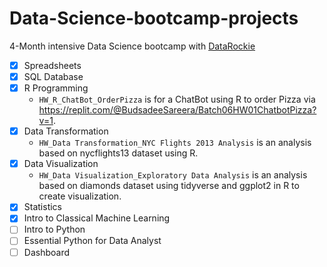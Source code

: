 # Data-Science-bootcamp-projects
4-Month intensive Data Science bootcamp with [DataRockie](https://datarockie.com/)

* [x] Spreadsheets
* [x] SQL Database
* [x] R Programming
  - `HW_R_ChatBot_OrderPizza` is for a ChatBot using R to order Pizza via https://replit.com/@BudsadeeSareera/Batch06HW01ChatbotPizza?v=1.
* [x] Data Transformation
  - `HW_Data Transformation_NYC Flights 2013 Analysis` is an analysis based on nycflights13 dataset using R.
* [x] Data Visualization
  - `HW_Data Visualization_Exploratory Data Analysis` is an analysis based on diamonds dataset using tidyverse and ggplot2 in R to create visualization.
* [x] Statistics 
* [x] Intro to Classical Machine Learning
* [ ] Intro to Python
* [ ] Essential Python for Data Analyst
* [ ] Dashboard
